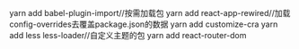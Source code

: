 yarn add babel-plugin-import//按需加载包
yarn add react-app-rewired//加载config-overrides去覆盖package.json的数据
yarn add customize-cra
yarn add less less-loader//自定义主题的包
yarn add react-router-dom